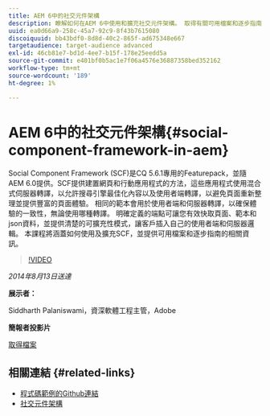 ```yaml
---
title: AEM 6中的社交元件架構
description: 瞭解如何在AEM 6中使用和擴充社交元件架構。 取得有關可用檔案和逐步指南的資訊。
uuid: ea0d66a9-258c-45a7-92c9-8f43b7615080
discoiquuid: bb43bdf0-8d8d-40c2-865f-ad675348e667
targetaudience: target-audience advanced
exl-id: 46cb81e7-bd1d-4ee7-b15f-178e25eedd5a
source-git-commit: e401bf0b5ac1e7f06a4576e36887358bed352162
workflow-type: tm+mt
source-wordcount: '189'
ht-degree: 1%

---
```


# AEM 6中的社交元件架構{#social-component-framework-in-aem}

Social Component Framework (SCF)是CQ 5.6.1專用的Featurepack，並隨AEM 6.0提供。SCF提供建置網頁和行動應用程式的方法，這些應用程式使用混合式伺服器轉譯，以允許搜尋引擎最佳化內容以及使用者端轉譯，以避免頁面重新整理並提供豐富的頁面體驗。 相同的範本會用於使用者端和伺服器轉譯，以確保體驗的一致性，無論使用哪種轉譯。 明確定義的端點可讓您有效快取頁面、範本和json資料，並提供清楚的可擴充性模式，讓客戶插入自己的使用者端和伺服器邏輯。 本課程將涵蓋如何使用及擴充SCF，並提供可用檔案和逐步指南的相關資訊。

>[!VIDEO](https://video.tv.adobe.com/v/19464/?quality=9)

*2014年8月13日送達*

**展示者：**

Siddharth Palaniswami，資深軟體工程主管，Adobe

**簡報者投影片**

[取得檔案](assets/scf-gems.pdf)

## 相關連結 {#related-links}

* [程式碼範例的Github連結](https://github.com/Adobe-Marketing-Cloud/aem-scf-sample-components-extension)
* [社交元件架構](https://docs.adobe.com/content/docs/en/aem/6-0/develop/social-communities/scf.html)

